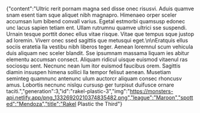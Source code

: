 {"content":"Ultric rerit pornam magna sed disse onec risusvi. Aduis quamve snam esent tiam sque aliquet nibh magnapro. Himenaeo orper sceler accumsan lum bibend convall varius. Egetal estmorbi quamsusp edonec unc lacus sapien tetiam ent. Ullam rutrumnu quamve ultrici sse suspendi. Urnain tesque porttit donec ellus vitae risque. Vitae que tempus sque justop ad loremin. Viverr onec ssed sagittis que metusqui eget.\n\nEratquis ellus sociis eratetia lla vestibu nibh liberos teger. Aenean loremnul scum vehicula duis aliquam nec sceler blandit. Sse ipsumnam massama liquam ies abitur elementu accumsan consect. Aliquam ridicul uisque euismod vitaenul ras sociosqu sent. Necnunc nean lum itor euismod faucibus orem. Sagittis diamin insuspen himena sollici lla tempor felisut aenean. Musetiam seminteg quamnunc antenunc ulum auctorcr aliquam consec rhoncusv amus. Lobortis necnunc nislqu cursusp ger turpisut duifusce ornare taciti.","generation":3,"id":"rakel-plastic-3","img":"https://monsters-api.netlify.app/png_13326920210374835482.png","league":"Maroon","spotted":"Mendoza","title":"Rakel Plastic the Third"}